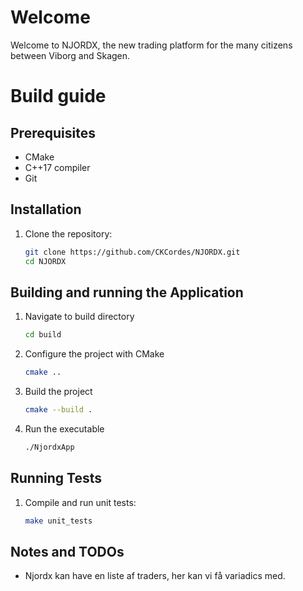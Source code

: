 # Welcome
Welcome to NJORDX, the new trading platform for the many citizens between Viborg and Skagen.
# Build guide
## Prerequisites
- CMake
- C++17 compiler
- Git

## Installation
1. Clone the repository:
    ```sh
    git clone https://github.com/CKCordes/NJORDX.git
    cd NJORDX
    ```

## Building and running the Application
1. Navigate to build directory
    ```sh
    cd build
    ```
2. Configure the project with CMake
    ```sh
    cmake ..
    ```
3. Build the project
    ```sh
    cmake --build .
    ```
4. Run the executable
    ```sh
    ./NjordxApp
    ```

## Running Tests
1. Compile and run unit tests:
    ```sh
    make unit_tests
    ```
## Notes and TODOs
- Njordx kan have en liste af traders, her kan vi få variadics med.
